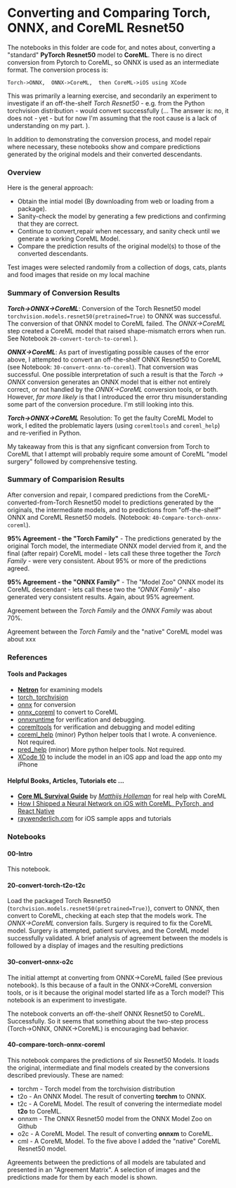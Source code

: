 
# Converting and Comparing Torch, ONNX, and CoreML Resnet50

The notebooks in this folder are code for, and notes about, converting a "standard" **PyTorch** **Resnet50** model to **CoreML**.  There is no direct conversion from Pytorch to CoreML, so ONNX is used as an intermediate format.  The conversion process is:

    Torch->ONNX,  ONNX->CoreML,  then CoreML->iOS using XCode

This was primarily a learning exercise, and secondarily an experiment to investigate if an off-the-shelf  *Torch Resnet50* - e.g. from the Python torchvision  distribution - would convert successfully (... The answer is: no, it does not - yet - but for now I'm assuming that the root cause is a lack of understanding on my part. ). 

In addition to demonstrating the conversion process, and model repair where necessary, these notebooks show and compare predictions generated by the original models and their converted descendants.

### Overview
Here is the general approach:
- Obtain the intial model (By downloading from web or loading from a package).
- Sanity-check the model by generating a few predictions and confirming that they are correct.
- Continue to convert,repair when necessary, and sanity check until we generate a working CoreML Model.
- Compare the prediction results of the original model(s) to those of the converted descendants.

Test images were selected randomily from a collection of dogs, cats, plants and food images that reside on my local machine

### Summary of Conversion Results

***Torch->ONNX->CoreML***: Conversion of the Torch Resnet50 model `torchvision.models.resnet50(pretrained=True)` to  ONNX was successful. The conversion of that ONNX model to CoreML failed. The *ONNX->CoreML* step created a CoreML model that raised shape-mismatch errors when run. See Notebook `20-convert-torch-to-coreml` ).

***ONNX->CoreML***: As part of investigating possible causes of the error above, I attempted to convert an off-the-shelf ONNX Resnet50 to CoreML (see Notebook: `30-convert-onnx-to-coreml`).  That conversion was successful.  One possible interpretation of such a result is that  the *Torch -> ONNX* conversion generates an ONNX model that is either not entirely correct, or not handled by the *ONNX->CoreML* conversion tools, or both.  However,  *far more likely*  is that I introduced the error thru misunderstanding some part of the conversion procedure.  I'm still looking into this.

***Torch->ONNX->CoreML*** Resolution: To get the faulty CoreML Model to work, I edited the problematic layers (using `coremltools` and `coreml_help`) and re-verified in Python.

My takeaway from this is that any signficant conversion from Torch to CoreML that I attempt will probably require some amount of CoreML "model surgery" followed by comprehensive testing.

### Summary of Comparision Results
After conversion and repair, I compared predictions from the CoreML-converted-from-Torch Resnet50 model to predictions generated by the originals, the intermediate models, and to predictions from "off-the-shelf" ONNX and CoreML Resnet50 models. (Notebook: `40-Compare-torch-onnx-coreml`).

**95% Agreement - the "Torch Family"** - The predictions generated by the original Torch model, the intermediate  ONNX model dervied from it, and the final (after repair) CoreML model - lets call these three together the *Torch Family*  - were very consistent. About 95% or more of the predictions agreed.

**95% Agreement - the "ONNX Family"** - The "Model Zoo" ONNX model its CoreML descendant - lets call these two the *"ONNX Family"* -  also generated very consistent results. Again, about 95% agreement.

Agreement between the *Torch Family* and the *ONNX Family* was about 70%. 

Agreement between the *Torch Family* and the "native" CoreML model was about xxx



### References
#### Tools and Packages

- **[Netron](https://github.com/lutzroeder/netron)** for examining models
- [torch, torchvision](https://onnx.ai)
- [onnx](https://onnx.ai) for conversion
- [onnx_coreml](https://github.com/onnx/onnx-coreml) to convert to CoreML
- [onnxruntime](https://microsoft.github.io/onnxruntime/) for verification and debugging.
- [coremltools](https://github.com/apple/coremltools) for verification and debugging and model editing
- [coreml_help](https://github.com/mcsieber/coreml_help) (minor) Python helper tools that I wrote. A convenience. Not required.
- [pred_help](https://github.com/mcsieber/coreml_help) (minor) More python helper tools. Not required.
- [XCode 10](https://developer.apple.com/xcode/) to include the model in an iOS app and load the app onto my iPhone

#### Helpful Books, Articles, Tutorials etc ...

- [**Core ML Survival Guide**](https://leanpub.com/coreml-survival-guide) by [*Matthijs Holleman*](https://github.com/hollance)  for real help with CoreML
- [How I Shipped a Neural Network on iOS with CoreML, PyTorch, and React Native](https://attardi.org/pytorch-and-coreml)
- [raywenderlich.com](https://www.raywenderlich.com) for iOS sample apps and tutorials


### Notebooks

#### 00-Intro

This notebook.

#### 20-convert-torch-t2o-t2c

Load the packaged Torch Resnet50 (`torchvision.models.resnet50(pretrained=True)`), convert to ONNX, then convert to CoreML, checking at each step that the models work.  The *ONNX->CoreML* conversion fails. Surgery is required to fix the CoreML model. Surgery is attempted, patient survives, and the CoreML model successfully validated.  A brief analysis of agreement between the models is followed by a display of images and the resulting predictions

#### 30-convert-onnx-o2c

The initial attempt at converting from ONNX->CoreML failed (See previous notebook). Is this because of a fault in the ONNX->CoreML conversion tools, or is it  because the original model started life as a Torch model? This notebook is an experiment to investigate.

The notebook converts an off-the-shelf ONNX Resnet50 to CoreML. Successfully. So it seems that something about the two-step process (Torch->ONNX, ONNX->CoreML) is encouraging bad behavior.

#### 40-compare-torch-onnx-coreml

This notebook compares the predictions of six Resnet50 Models. It loads the original, intermediate and final models created by the conversions described previously. These are named:

- torchm - Torch model from the torchvision distribution
- t2o    - An ONNX Model. The result of converting **torchm** to ONNX.
- t2c    - A CoreML Model. The result of convering the intermediate model **t2o** to CoreML.
- onnxm  - The ONNX Resnet50 model from the ONNX Model Zoo on Github
- o2c    - A CoreML Model. The result of converting **onnxm** to CoreML.
- cml    - A CoreML Model. To the five above I added the "native" CoreML Resnet50 model.

Agreements between the predictions of all models are tabulated and presented in an "Agreement Matrix". 
A selection of images and the predictions made for them by each model is shown.



```python

```
